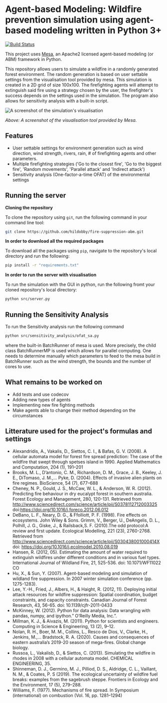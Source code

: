 Agent-based Modeling: Wildfire prevention simulation using agent-based modeling written in Python 3+
=========================================
[![Build Status](https://travis-ci.org/hildobby/Asian-paced_Yodeling.svg?branch=master)](https://travis-ci.org/hildobby/Asian-paced_Yodeling)

This project uses [Mesa](https://github.com/projectmesa/mesa), an Apache2 licensed agent-based modeling (or ABM) 
framework in Python.

This repository allows users to simulate a wildfire in a randomly generated forest environment. The random generation 
is based on user settable settings from the visualisation tool provided by mesa. This simulation is created in a 2D grid of size 100x100. The firefighting agents will attempt to extinguish said fire using a strategy chosen by the user, the firefighter's success depends on the settings used in the simulation. The program also allows for sensitivity analysis with a built-in script.

![A screenshot of the simulation's visualisation](https://github.com/hildobby/fire-suppression-abm/blob/master/src/visualisation.png)

*Above: A screenshot of the visualisation tool provided by Mesa.*

Features
------------

* User settable settings for environment generation such as wind direction, wind strength, rivers, rain, # of firefighting agents and other parameters.
* Multiple firefighting strategies ('Go to the closest fire', 'Go to the biggest fire', 'Random movements', 
'Parallel attack' and 'Indirect attack')
* Sensitivity analysis (One-factor-a-time OFAT) of the environmental settings

Running the server
------------

**Cloning the repository**

To clone the repository using `git`, run the following command in your command line tool:
```bash
git clone https://github.com/hildobby/fire-suppression-abm.git
```

**In order to download all the required packages**

To download all the packages using `pip`, navigate to the repository's local directory and run the following:
```bash
pip install -r "requirements.txt"
```
**In order to run the server with visualisation**

To run the simulation with the GUI in python, run the following fromt your cloned repository's local directory:
```bash
python src/server.py
```

Running the Sensitivity Analysis
------------
To run the Sensitivity analysis run the following command
```bash
python src/sensitivity_analysis/ofat_sa.py
```
where the built-in BatchRunner of mesa is used. More precisely, the child class BatchRunnerMP is used
which allows for parallel computing.
One needs to determine manually which parameters to feed to the 
mesa build in BatchRunner such as the wind strength, the bounds and the number of cores to use.




What remains to be worked on
------------

* Add tests and use codecov
* Adding new types of agents
* Implementing new fire fighting methods
* Make agents able to change their method depending on the circumstances


Litterature used for the project's formulas and settings
------------
* Alexandridis, A., Vakalis, D., Siettos, C. I., & Bafas, G. V. (2008). A  cellular  automata  model for forest fire spread prediction: The case of the wildfire that swept through spetses island in 1990. Applied Mathematics and Computation, 204 (1), 191–201
* Brooks, M. L., D’antonio, C.  M., Richardson, D.  M., Grace, J. B., Keeley, J. E., DiTomaso, J. M.,... Pyke, D. (2004). Effects  of  invasive alien plants on fire regimes. BioScience, 54 (7), 677–688
* Cheney, N. P., Gould, J. S., McCaw, W. L., & Anderson, W. R. (2012). Predicting  fire behaviour in dry eucalypt forest in southern australia. Forest Ecology and Management, 280, 120-131. Retrieved from http://www.sciencedirect.com/science/article/pii/S0378112712003325 doi:https://doi.org/10.1016/j.foreco.2012.06.012
* DeBano, L. F., Neary, D. G., & Ffolliott, P. F. (1998). Fire effects on ecosystems. John Wiley & Sons. Grimm, V., Berger, U., DeAngelis, D. L., Polhill, J. G., Giske, J., & Railsback,S. F. (2010).The odd protocol:A review and first update. Ecological Modelling, 221 (23), 2760-2768. Retrieved  from http://www.sciencedirect.com/science/article/pii/S030438001000414X doi: https://doi.org/10.1016/j.ecolmodel.2010.08.019
* Hansen, R. (2012, 05). Estimating the amount of water required to extinguish wildfires under different conditions and in various fuel types. International Journal of Wildland Fire, 21, 525-536. doi: 10.1071/WF11022 CO
* Hu, X., & Sun, Y. (2007). Agent-based modeling and simulation of wildland fire suppression. In 2007 winter simulation conference (pp. 1275-1283).
* Lee,  Y.-H.,  Fried,  J., Albers,  H., & Haight, R. (2012, 11). Deploying initial attack resources for wildfire suppression: Spatial coordination, budget constraints, and capacity constraints. Canadian  Journal of  Forest Research, 43, 56-65. doi:  10.1139/cjfr-2011-0433
* McKinney,  W.   (2012). Python  for  data  analysis: Data wrangling with pandas, numpy, and ipython.” O’Reilly Media, Inc.”.
* Millman, K. J., & Aivazis, M. (2011). Python for scientists and engineers. Computing in Science & Engineering, 13 (2), 9–12.
* Nolan, R. H., Boer, M.  M., Collins,  L., Resco  de Dios, V., Clarke, H., Jenkins, M.,... Bradstock, R. A. (2020). Causes and consequences of eastern australia’s 2019-20  season of mega-fires. Global change biology.
* Russoa, L., Vakalisb, D., & Siettos, C. (2013). Simulating the wildfire in rhodes in 2008 with a cellular automata model. CHEMICAL  ENGINEERING, 35.
* Shinneman, D. J.,  Germino, M. J., Pilliod, D. S., Aldridge, C. L., Vaillant, N. M., & Coates, P. S (2019). The  ecological uncertainty  of wildfire fuel breaks: examples from the sagebrush steppe. Frontiers in Ecology and the Environment, 17 (5), 279–288.
* Williams,  F. (1977). Mechanisms of fire spread. In Symposium (international) on combustion (Vol. 16, pp. 1281–1294)
